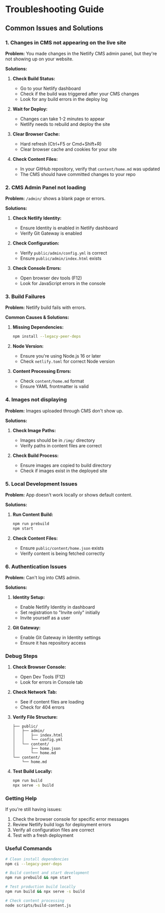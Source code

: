 # Troubleshooting Guide

## Common Issues and Solutions

### 1. Changes in CMS not appearing on the live site

**Problem:** You made changes in the Netlify CMS admin panel, but they're not showing up on your website.

**Solutions:**

1. **Check Build Status:**
   - Go to your Netlify dashboard
   - Check if the build was triggered after your CMS changes
   - Look for any build errors in the deploy log

2. **Wait for Deploy:**
   - Changes can take 1-2 minutes to appear
   - Netlify needs to rebuild and deploy the site

3. **Clear Browser Cache:**
   - Hard refresh (Ctrl+F5 or Cmd+Shift+R)
   - Clear browser cache and cookies for your site

4. **Check Content Files:**
   - In your GitHub repository, verify that `content/home.md` was updated
   - The CMS should have committed changes to your repo

### 2. CMS Admin Panel not loading

**Problem:** `/admin/` shows a blank page or errors.

**Solutions:**

1. **Check Netlify Identity:**
   - Ensure Identity is enabled in Netlify dashboard
   - Verify Git Gateway is enabled

2. **Check Configuration:**
   - Verify `public/admin/config.yml` is correct
   - Ensure `public/admin/index.html` exists

3. **Check Console Errors:**
   - Open browser dev tools (F12)
   - Look for JavaScript errors in the console

### 3. Build Failures

**Problem:** Netlify build fails with errors.

**Common Causes & Solutions:**

1. **Missing Dependencies:**
   ```bash
   npm install --legacy-peer-deps
   ```

2. **Node Version:**
   - Ensure you're using Node.js 16 or later
   - Check `netlify.toml` for correct Node version

3. **Content Processing Errors:**
   - Check `content/home.md` format
   - Ensure YAML frontmatter is valid

### 4. Images not displaying

**Problem:** Images uploaded through CMS don't show up.

**Solutions:**

1. **Check Image Paths:**
   - Images should be in `/img/` directory
   - Verify paths in content files are correct

2. **Check Build Process:**
   - Ensure images are copied to build directory
   - Check if images exist in the deployed site

### 5. Local Development Issues

**Problem:** App doesn't work locally or shows default content.

**Solutions:**

1. **Run Content Build:**
   ```bash
   npm run prebuild
   npm start
   ```

2. **Check Content Files:**
   - Ensure `public/content/home.json` exists
   - Verify content is being fetched correctly

### 6. Authentication Issues

**Problem:** Can't log into CMS admin.

**Solutions:**

1. **Identity Setup:**
   - Enable Netlify Identity in dashboard
   - Set registration to "Invite only" initially
   - Invite yourself as a user

2. **Git Gateway:**
   - Enable Git Gateway in Identity settings
   - Ensure it has repository access

### Debug Steps

1. **Check Browser Console:**
   - Open Dev Tools (F12)
   - Look for errors in Console tab

2. **Check Network Tab:**
   - See if content files are loading
   - Check for 404 errors

3. **Verify File Structure:**
   ```
   ├── public/
   │   ├── admin/
   │   │   ├── index.html
   │   │   └── config.yml
   │   └── content/
   │       ├── home.json
   │       └── home.md
   └── content/
       └── home.md
   ```

4. **Test Build Locally:**
   ```bash
   npm run build
   npx serve -s build
   ```

### Getting Help

If you're still having issues:

1. Check the browser console for specific error messages
2. Review Netlify build logs for deployment errors
3. Verify all configuration files are correct
4. Test with a fresh deployment

### Useful Commands

```bash
# Clean install dependencies
npm ci --legacy-peer-deps

# Build content and start development
npm run prebuild && npm start

# Test production build locally
npm run build && npx serve -s build

# Check content processing
node scripts/build-content.js
```
